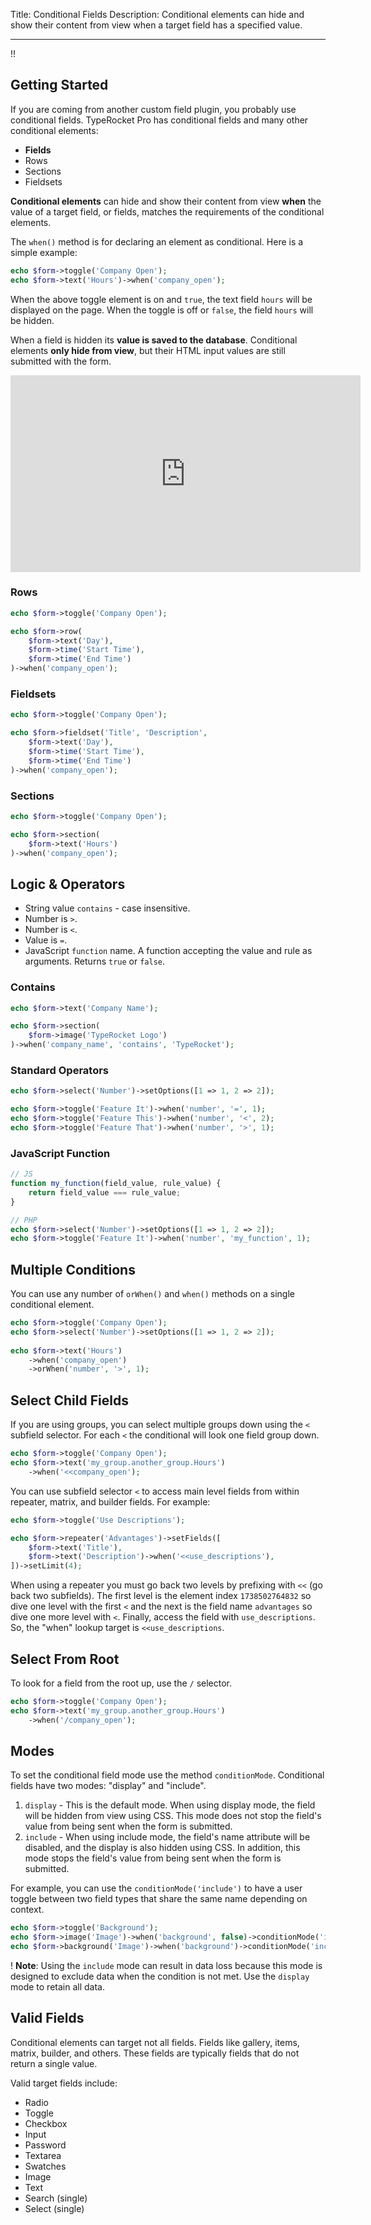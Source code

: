 Title: Conditional Fields
Description: Conditional elements can hide and show their content from view when a target field has a specified value.

---

!!

## Getting Started

If you are coming from another custom field plugin, you probably use conditional fields. TypeRocket Pro has conditional fields and many other conditional elements:

- **Fields**
- Rows
- Sections
- Fieldsets

**Conditional elements** can hide and show their content from view **when** the value of a target field, or fields, matches the requirements of the conditional elements.

The `when()` method is for declaring an element as conditional. Here is a simple example:

```php
echo $form->toggle('Company Open');  
echo $form->text('Hours')->when('company_open');
```

When the above toggle element is on and `true`, the text field `hours` will be displayed on the page. When the toggle is off or `false`,  the field `hours` will be hidden.

When a field is hidden its **value is saved to the database**. Conditional elements **only hide from view**, but their HTML input values are still submitted with the form.

<iframe width="560" height="315" src="https://www.youtube.com/embed/eOjK4ntDfE4" title="YouTube video player" frameborder="0" allow="accelerometer; autoplay; clipboard-write; encrypted-media; gyroscope; picture-in-picture" allowfullscreen></iframe>

### Rows

```php
echo $form->toggle('Company Open');

echo $form->row(  
    $form->text('Day'),  
    $form->time('Start Time'),  
    $form->time('End Time')  
)->when('company_open');
```

### Fieldsets

```php
echo $form->toggle('Company Open');

echo $form->fieldset('Title', 'Description',   
    $form->text('Day'),  
    $form->time('Start Time'),  
    $form->time('End Time')  
)->when('company_open');
```

### Sections

```php
echo $form->toggle('Company Open');

echo $form->section(  
    $form->text('Hours')
)->when('company_open');
```

## Logic & Operators

- String value `contains` - case insensitive.
- Number is `>`.
- Number is `<`.
- Value is `=`.
- JavaScript `function` name. A function accepting the value and rule as arguments. Returns `true` or `false`.

### Contains

```php
echo $form->text('Company Name');

echo $form->section(  
    $form->image('TypeRocket Logo')
)->when('company_name', 'contains', 'TypeRocket');
```

### Standard Operators

```php
echo $form->select('Number')->setOptions([1 => 1, 2 => 2]);

echo $form->toggle('Feature It')->when('number', '=', 1);
echo $form->toggle('Feature This')->when('number', '<', 2);
echo $form->toggle('Feature That')->when('number', '>', 1);
```

### JavaScript Function

```js
// JS
function my_function(field_value, rule_value) {
    return field_value === rule_value;
}
```

```php
// PHP
echo $form->select('Number')->setOptions([1 => 1, 2 => 2]);
echo $form->toggle('Feature It')->when('number', 'my_function', 1);
```

## Multiple Conditions

You can use any number of `orWhen()` and `when()` methods on a single conditional element. 

```php
echo $form->toggle('Company Open');
echo $form->select('Number')->setOptions([1 => 1, 2 => 2]);
 
echo $form->text('Hours')
    ->when('company_open')
    ->orWhen('number', '>', 1);
```

## Select Child Fields

If you are using groups, you can select multiple groups down using the `<` subfield selector. For each `<` the conditional will look one field group down.

```php
echo $form->toggle('Company Open'); 
echo $form->text('my_group.another_group.Hours')
    ->when('<<company_open');
```

You can use subfield selector `<` to access main level fields from within repeater, matrix, and builder fields. For example:

```php
echo $form->toggle('Use Descriptions'); 

echo $form->repeater('Advantages')->setFields([
    $form->text('Title'),
    $form->text('Description')->when('<<use_descriptions'),
])->setLimit(4);
```

When using a repeater you must go back two levels by prefixing with `<<` (go back two subfields). The first level is the element index `1738502764832` so dive one level with the first `<` and the next is the field name `advantages` so dive one more level with `<`. Finally, access the field with `use_descriptions`. So, the "when" lookup target is `<<use_descriptions`.

## Select From Root

To look for a field from the root up, use the `/` selector.

```php
echo $form->toggle('Company Open'); 
echo $form->text('my_group.another_group.Hours')
    ->when('/company_open');
```

## Modes

To set the conditional field mode use the method `conditionMode`. Conditional fields have two modes: "display" and "include".

1. `display` - This is the default mode. When using display mode, the field will be hidden from view using CSS. This mode does not stop the field's value from being sent when the form is submitted.
2. `include` - When using include mode, the field's name attribute will be disabled, and the display is also hidden using CSS. In addition, this mode stops the field's value from being sent when the form is submitted.

For example, you can use the `conditionMode('include')` to have a user toggle between two field types that share the same name depending on context.

```php
echo $form->toggle('Background');
echo $form->image('Image')->when('background', false)->conditionMode('include');
echo $form->background('Image')->when('background')->conditionMode('include');
```

! **Note**: Using the `include` mode can result in data loss because this mode is designed to exclude data when the condition is not met. Use the `display` mode to retain all data.

## Valid Fields

Conditional elements can target not all fields. Fields like gallery, items, matrix, builder, and others. These fields are typically fields that do not return a single value.

Valid target fields include:

- Radio
- Toggle
- Checkbox
- Input
- Password
- Textarea
- Swatches
- Image
- Text
- Search (single)
- Select (single)